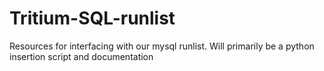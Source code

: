 # Tritium-SQL-runlist
Resources for interfacing with our mysql runlist. Will primarily be a python insertion script and documentation
